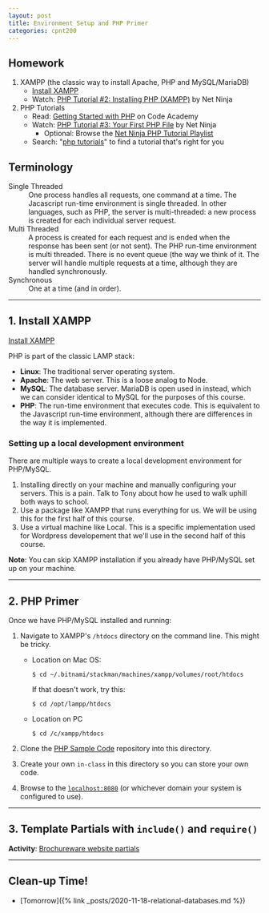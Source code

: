 ```yaml
---
layout: post
title: Environment Setup and PHP Primer
categories: cpnt200
---
```


## Homework
1. XAMPP (the classic way to install Apache, PHP and MySQL/MariaDB)
    - [Install XAMPP](https://www.apachefriends.org/index.html)
    - Watch: [PHP Tutorial #2: Installing PHP (XAMPP)](https://www.youtube.com/watch?v=3B-CnezwEeo) by Net Ninja 
2. PHP Tutorials
    - Read: [Getting Started with PHP](https://www.codecademy.com/learn/learn-php/modules/getting-started-with-php/cheatsheet) on Code Academy
    - Watch: [PHP Tutorial #3: Your First PHP File](https://www.youtube.com/watch?v=ABcXbZLm5G8) by Net Ninja
        - Optional: Browse the [Net Ninja PHP Tutorial Playlist](https://www.youtube.com/watch?v=pWG7ajC_OVo&list=PL4cUxeGkcC9gksOX3Kd9KPo-O68ncT05o)
    - Search: "[php tutorials](https://www.google.com/search?q=php+tutorial)" to find a tutorial that's right for you

## Terminology
<dl>
  <dt>Single Threaded</dt>
  <dd>One process handles all requests, one command at a time. The Jacascript run-time environment is single threaded. In other languages, such as PHP, the server is multi-threaded: a new process is created for each individual server request.</dd>
  <dt>Multi Threaded</dt>
  <dd>A process is created for each request and is ended when the response has been sent (or not sent). The PHP run-time environment is multi threaded. There is no event queue (the way we think of it. The server will handle multiple requests at a time, although they are handled synchronously.</dd>
  <dt>Synchronous</dt>
  <dd>One at a time (and in order).</dd>
</dl>

---

## 1. Install XAMPP

[Install XAMPP](https://www.apachefriends.org/index.html)

PHP is part of the classic LAMP stack:
- **Linux**: The traditional server operating system.
- **Apache**: The web server. This is a loose analog to Node.
- **MySQL**: The database server. MariaDB is open used in instead, which we can consider identical to MySQL for the purposes of this course.
- **PHP**: The run-time environment that executes code. This is equivalent to the Javascript run-time environment, although there are differences in the way it is implemented.

### Setting up a local development environment
There are multiple ways to create a local development environment for PHP/MySQL. 
1. Installing directly on your machine and manually configuring your servers. This is a pain. Talk to Tony about how he used to walk uphill both ways to school.
2. Use a package like XAMPP that runs everything for us. We will be using this for the first half of this course. 
3. Use a virtual machine like Local. This is a specific implementation used for Wordpress developement that we'll use in the second half of this course.

**Note**: You can skip XAMPP installation if you already have PHP/MySQL set up on your machine.

---

## 2. PHP Primer
Once we have PHP/MySQL installed and running:

1. Navigate to XAMPP's `/htdocs` directory on the command line. This might be tricky.
    - Location on Mac OS:

        ```shell
        $ cd ~/.bitnami/stackman/machines/xampp/volumes/root/htdocs
        ```

        If that doesn't work, try this:

        ```shell
        $ cd /opt/lampp/htdocs
        ```

    - Location on PC

        ```shell
        $ cd /c/xampp/htdocs
        ```
        
2. Clone the [PHP Sample Code](https://github.com/sait-wbdv/php-sample-code) repository into this directory.
3. Create your own `in-class` in this directory so you can store your own code.
4. Browse to the [`localhost:8080`](http://localhost:8080) (or whichever domain your system is configured to use).

---

## 3. Template Partials with `include()` and `require()`

**Activity**: [Brochureware website partials](https://github.com/sait-wbdv/php-sample-code/tree/main/examples/brochureware)

---

## Clean-up Time!
- [Tomorrow]({% link _posts/2020-11-18-relational-databases.md %})